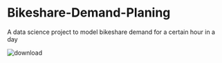 # Bikeshare-Demand-Planing
A data science project to model bikeshare demand for a certain hour in a day



![download](https://user-images.githubusercontent.com/33770231/135307081-d7361767-9898-46e9-91b4-6d134404d767.png)
